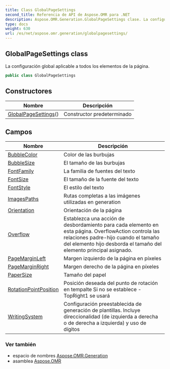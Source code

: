 ```yaml
---
title: Class GlobalPageSettings
second_title: Referencia de API de Aspose.OMR para .NET
description: Aspose.OMR.Generation.GlobalPageSettings clase. La configuración global aplicable a todos los elementos de la página.
type: docs
weight: 630
url: /es/net/aspose.omr.generation/globalpagesettings/
---
```

## GlobalPageSettings class

La configuración global aplicable a todos los elementos de la página.

```csharp
public class GlobalPageSettings
```

## Constructores

| Nombre | Descripción |
| --- | --- |
| [GlobalPageSettings](globalpagesettings/)() | Constructor predeterminado |

## Campos

| Nombre | Descripción |
| --- | --- |
| [BubbleColor](../../aspose.omr.generation/globalpagesettings/bubblecolor/) | Color de las burbujas |
| [BubbleSize](../../aspose.omr.generation/globalpagesettings/bubblesize/) | El tamaño de las burbujas |
| [FontFamily](../../aspose.omr.generation/globalpagesettings/fontfamily/) | La familia de fuentes del texto |
| [FontSize](../../aspose.omr.generation/globalpagesettings/fontsize/) | El tamaño de la fuente del texto |
| [FontStyle](../../aspose.omr.generation/globalpagesettings/fontstyle/) | El estilo del texto |
| [ImagesPaths](../../aspose.omr.generation/globalpagesettings/imagespaths/) | Rutas completas a las imágenes utilizadas en generation |
| [Orientation](../../aspose.omr.generation/globalpagesettings/orientation/) | Orientación de la página |
| [Overflow](../../aspose.omr.generation/globalpagesettings/overflow/) | Establezca una acción de desbordamiento para cada elemento en esta página. OverflowAction controla las relaciones padre-hijo cuando el tamaño del elemento hijo desborda el tamaño del elemento principal asignado. |
| [PageMarginLeft](../../aspose.omr.generation/globalpagesettings/pagemarginleft/) | Margen izquierdo de la página en píxeles |
| [PageMarginRight](../../aspose.omr.generation/globalpagesettings/pagemarginright/) | Margen derecho de la página en píxeles |
| [PaperSize](../../aspose.omr.generation/globalpagesettings/papersize/) | Tamaño del papel |
| [RotationPointPosition](../../aspose.omr.generation/globalpagesettings/rotationpointposition/) | Posición deseada del punto de rotación en tempalte Si no se establece -TopRight1 se usará |
| [WritingSystem](../../aspose.omr.generation/globalpagesettings/writingsystem/) | Configuración preestablecida de generación de plantillas. Incluye direccionalidad (de izquierda a derecha o de derecha a izquierda) y uso de dígitos |

### Ver también

* espacio de nombres [Aspose.OMR.Generation](../../aspose.omr.generation/)
* asamblea [Aspose.OMR](../../)


